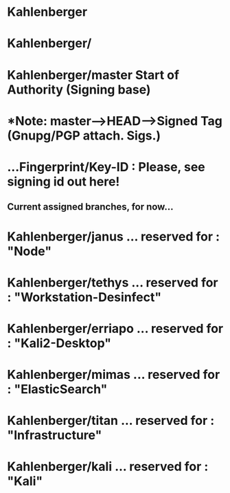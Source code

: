 # Kahlenberger
# Kahlenberger/<branch>
#
# Kahlenberger/master Start of Authority (Signing base)
#
# *Note: master-->HEAD-->Signed Tag (Gnupg/PGP attach. Sigs.)
#        ...Fingerprint/Key-ID : Please, see signing id out here!
 
## Current assigned branches, for now...
#
# Kahlenberger/janus   ... reserved for : "Node"
# Kahlenberger/tethys  ... reserved for : "Workstation-Desinfect"
# Kahlenberger/erriapo ... reserved for : "Kali2-Desktop"
# Kahlenberger/mimas   ... reserved for : "ElasticSearch"
# Kahlenberger/titan   ... reserved for : "Infrastructure"
# Kahlenberger/kali    ... reserved for : "Kali"
